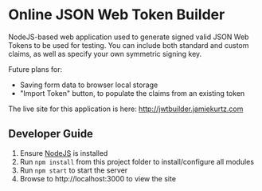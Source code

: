 # Online JSON Web Token Builder

NodeJS-based web application used to generate signed valid JSON Web Tokens to be used for testing. You can include both standard and custom claims, as well as specify your own symmetric signing key.

Future plans for:

-   Saving form data to browser local storage
-   "Import Token" button, to populate the claims from an existing token

The live site for this application is here: http://jwtbuilder.jamiekurtz.com

## Developer Guide

1. Ensure [NodeJS](http://nodejs.org/download/) is installed
1. Run `npm install` from this project folder to install/configure all modules
1. Run `npm start` to start the server
1. Browse to http://localhost:3000 to view the site
